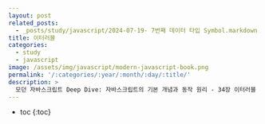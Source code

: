```yaml
---
layout: post
related_posts:
  - _posts/study/javascript/2024-07-19- 7번째 데이터 타입 Symbol.markdown
title: 이터러블
categories:
  - study
  - javascript
image: /assets/img/javascript/modern-javascript-book.png
permalink: '/:categories/:year/:month/:day/:title/'
description: >
  모던 자바스크립트 Deep Dive: 자바스크립트의 기본 개념과 동작 원리 - 34장 이터러블
---
```


* toc
{:toc}

